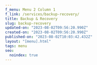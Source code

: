 ```yaml
---
f_menu: Menu 2 Column 1
f_link: /services/backup-recovery/
title: Backup & Recovery
slug: backup-recovery
updated-on: "2023-08-02T09:56:20.990Z"
created-on: "2023-08-02T09:56:20.990Z"
published-on: "2023-08-02T10:03:42.432Z"
layout: "[menu].html"
tags: menu
seo:
  noindex: true
---
```

